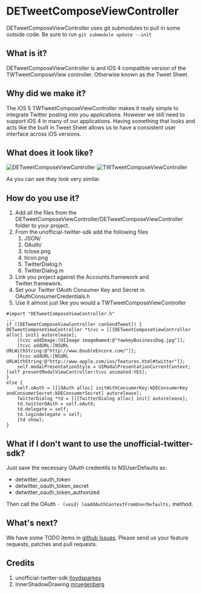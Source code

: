DETweetComposeViewController
============================

DETweetComposeViewController uses git submodules to pull in some outside code. Be sure to run 
```git submodule update --init```

## What is it?
DETweetComposeViewController is and iOS 4 compatible version of the TWTweetComposeView controller. Otherwise known as the Tweet Sheet.

## Why did we make it?
The iOS 5 TWTweetComposeViewController makes it really simple to integrate Twitter posting into you applications. However we still need to support iOS 4 in many of our applications. Having something that looks and acts like the built in Tweet Sheet allows us to have a consistent user interface across iOS versions.

## What does it look like?
![DETweetComposeViewController](https://github.com/downloads/doubleencore/DETweetComposeViewController/DETweetComposeViewController.png) ![TWTweetComposeViewController](https://github.com/downloads/doubleencore/DETweetComposeViewController/TWTweetComposeViewController.png)

As you can see they look very similar.  
  
## How do you use it?

1. Add all the files from the DETweetComposeViewController/DETweetComposeViewController folder to your project.
2. From the unofficial-twitter-sdk add the following files
    1. JSON/
    2. OAuth/
    3. tclose.png
    4. ticon.png
    5. TwitterDialog.h
    6. TwitterDialog.m
3. Link you project against the Accounts.framework and Twitter.framework.
4. Set your Twitter OAuth Consumer Key and Secret in OAuthConsumerCredentials.h
5. Use it almost just like you would a TWTweetComposeViewController

```
#import "DETweetComposeViewController.h"
...
if ([DETweetComposeViewController canSendTweet]) {
DETweetComposeViewController *tcvc = [[[DETweetComposeViewController alloc] init] autorelease];
    [tcvc addImage:[UIImage imageNamed:@"YawkeyBusinessDog.jpg"]];
    [tcvc addURL:[NSURL URLWithString:@"http://www.DoubleEncore.com/"]];
    [tcvc addURL:[NSURL URLWithString:@"http://www.apple.com/ios/features.html#twitter"]];
    self.modalPresentationStyle = UIModalPresentationCurrentContext;
[self presentModalViewController:tcvc animated:YES];
} 
else {
    self.oAuth = [[[OAuth alloc] initWithConsumerKey:kDEConsumerKey andConsumerSecret:kDEConsumerSecret] autorelease];
    TwitterDialog *td = [[[TwitterDialog alloc] init] autorelease];
    td.twitterOAuth = self.oAuth;
    td.delegate = self;
    td.logindelegate = self;
    [td show];
}
```

## What if I don't want to use the unofficial-twitter-sdk?

Just save the necessary OAuth credentils to NSUserDefaults as:

 * detwitter_oauth_token
 * detwitter_oauth_token_secret
 * detwitter_oauth_token_authorized

Then call the OAuth ```- (void) loadOAuthContextFromUserDefaults;``` method.

## What's next?

We have some TODO items in [github Issues](https://github.com/doubleencore/DETweetComposeViewController/issues). Please send us your feature requests, patches and pull requests.

## Credits

1. unofficial-twitter-sdk [lloydsparkes](https://github.com/lloydsparkes)
2. InnerShadowDrawing [mruegenberg](https://github.com/mruegenberg/objc-utils/tree/master/UIKitAdditions)